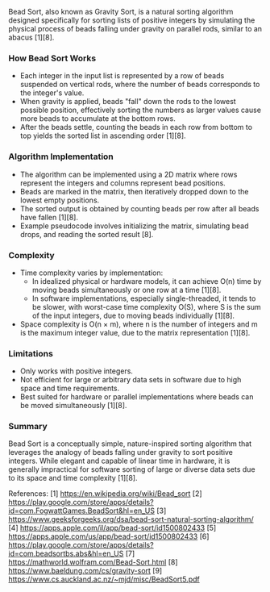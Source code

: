 Bead Sort, also known as Gravity Sort, is a natural sorting algorithm designed specifically for sorting lists of positive integers by simulating the physical process of beads falling under gravity on parallel rods, similar to an abacus [1][8].

### How Bead Sort Works
- Each integer in the input list is represented by a row of beads suspended on vertical rods, where the number of beads corresponds to the integer's value.
- When gravity is applied, beads "fall" down the rods to the lowest possible position, effectively sorting the numbers as larger values cause more beads to accumulate at the bottom rows.
- After the beads settle, counting the beads in each row from bottom to top yields the sorted list in ascending order [1][8].

### Algorithm Implementation
- The algorithm can be implemented using a 2D matrix where rows represent the integers and columns represent bead positions.
- Beads are marked in the matrix, then iteratively dropped down to the lowest empty positions.
- The sorted output is obtained by counting beads per row after all beads have fallen [1][8].
- Example pseudocode involves initializing the matrix, simulating bead drops, and reading the sorted result [8].

### Complexity
- Time complexity varies by implementation:
  - In idealized physical or hardware models, it can achieve O(n) time by moving beads simultaneously or one row at a time [1][8].
  - In software implementations, especially single-threaded, it tends to be slower, with worst-case time complexity O(S), where S is the sum of the input integers, due to moving beads individually [1][8].
- Space complexity is O(n × m), where n is the number of integers and m is the maximum integer value, due to the matrix representation [1][8].

### Limitations
- Only works with positive integers.
- Not efficient for large or arbitrary data sets in software due to high space and time requirements.
- Best suited for hardware or parallel implementations where beads can be moved simultaneously [1][8].

### Summary
Bead Sort is a conceptually simple, nature-inspired sorting algorithm that leverages the analogy of beads falling under gravity to sort positive integers. While elegant and capable of linear time in hardware, it is generally impractical for software sorting of large or diverse data sets due to its space and time complexity [1][8].

References:
[1] https://en.wikipedia.org/wiki/Bead_sort
[2] https://play.google.com/store/apps/details?id=com.FogwattGames.BeadSort&hl=en_US
[3] https://www.geeksforgeeks.org/dsa/bead-sort-natural-sorting-algorithm/
[4] https://apps.apple.com/il/app/bead-sort/id1500802433
[5] https://apps.apple.com/us/app/bead-sort/id1500802433
[6] https://play.google.com/store/apps/details?id=com.beadsortbs.abs&hl=en_US
[7] https://mathworld.wolfram.com/Bead-Sort.html
[8] https://www.baeldung.com/cs/gravity-sort
[9] https://www.cs.auckland.ac.nz/~mjd/misc/BeadSort5.pdf

